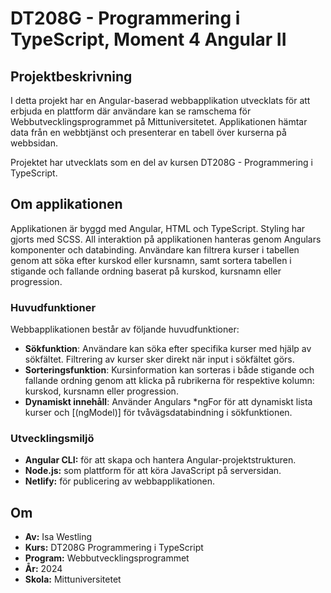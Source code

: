 # DT208G - Programmering i TypeScript, Moment 4 Angular II

## Projektbeskrivning
I detta projekt har en Angular-baserad webbapplikation utvecklats för att erbjuda en plattform där användare kan se ramschema för Webbutvecklingsprogrammet på Mittuniversitetet. Applikationen hämtar data från en webbtjänst och presenterar en tabell över kurserna på webbsidan.

Projektet har utvecklats som en del av kursen DT208G - Programmering i TypeScript.

## Om applikationen
Applikationen är byggd med Angular, HTML och TypeScript. Styling har gjorts med SCSS. All interaktion på applikationen hanteras genom Angulars komponenter och databinding. Användare kan filtrera kurser i tabellen genom att söka efter kurskod eller kursnamn, samt sortera tabellen i stigande och fallande ordning baserat på kurskod, kursnamn eller progression.

### Huvudfunktioner
Webbapplikationen består av följande huvudfunktioner:

* **Sökfunktion**: Användare kan söka efter specifika kurser med hjälp av sökfältet. Filtrering av kurser sker direkt när input i sökfältet görs.
* **Sorteringsfunktion**: Kursinformation kan sorteras i både stigande och fallande ordning genom att klicka på rubrikerna för respektive kolumn: kurskod, kursnamn eller progression.
* **Dynamiskt innehåll**: Använder Angulars *ngFor för att dynamiskt lista kurser och [(ngModel)] för tvåvägsdatabindning i sökfunktionen.

### Utvecklingsmiljö
* **Angular CLI:** för att skapa och hantera Angular-projektstrukturen.
* **Node.js:** som plattform för att köra JavaScript på serversidan.
* **Netlify:** för publicering av webbapplikationen.

## Om
* **Av:** Isa Westling
* **Kurs:** DT208G Programmering i TypeScript
* **Program:** Webbutvecklingsprogrammet
* **År:** 2024
* **Skola:** Mittuniversitetet